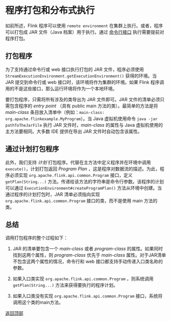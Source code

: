 <span id="top"></span>
# 程序打包和分布式执行

如前所述，Flink 程序可以使用 `remote environment` 在集群上执行。或者，程序可以打包成 JAR 文件（Java 档案）用于执行。通过 [命令行接口](//ci.apache.org/projects/flink/flink-docs-release-1.6/ops/cli.html) 执行需要提前对程序打包。

## 打包程序

为了支持通过命令行或 web 接口执行打包的 JAR 文件，程序必须使用`StreamExecutionEnvironment.getExecutionEnvironment()` 获得的环境。当 JAR 提交到命令行或 web 接口时，该环境将作为集群的环境。如果 Flink 程序调用的不是这些接口，那么运行环境将作为一个本地环境。

要打包程序，只需将所有涉及的类导出为 JAR 文件即可。JAR 文件的清单必须只需包含程序的 _entry point_ （具有 public main 方法的类）。最简单的方法是将 _main-class_ 条目放入清单中（例如：`main-class: org.apache.flinkexample.MyProgram`）。当 Java 虚拟机使用命令 `java -jar pathToTheJarFile` 执行 JAR 文件时，_main-class_ 的属性与 Java 虚拟机使用的主方法要相同。大多数 IDE 提供在导出 JAR 文件时自动包含该属性。

## 通过计划打包程序

此外，我们支持 _计划_ 打包程序。代替在主方法中定义程序并在环境中调用 `execute()`，计划打包返回 _Program Plan_ ，这是程序对数据流的描述。为此，程序必须实现 `org.apache.flink.api.common.Program` 接口，定义 `getPlan(String...)` 方法。传递给该方法的字符串是命令行参数。该程序的计划可以通过 `ExecutionEnvironment#createProgramPlan()` 方法从环境中创建。当通过程序的计划打包时，JAR 清单必须指向实现 `org.apache.flink.api.common.Program` 接口的类，而不是使用 main 方法的类。

## 总结

调用打包程序的整个过程如下：

1.  JAR 的清单要包含一个 _main-class_ 或者 _program-class_ 的属性。如果同时找到这两个属性，则 _program-class_ 优先于 _main-class_ 属性。对于JAR清单不包含这两个属性的情况，命令行和 web 接口都支持手动传递入口类名称的参数。
    
2.  如果入口类实现 `org.apache.flink.api.common.Program` ，则系统调用 `getPlan(String...)` 方法来获得要执行的程序计划。
    
3.  如果入口类没有实现 `org.apache.flink.api.common.Program` 接口，系统将调用这个类的main方法。

[返回顶部](#top)